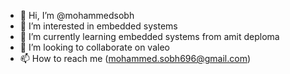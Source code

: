 - 👋 Hi, I’m @mohammedsobh
- 👀 I’m interested in embedded systems
- 🌱 I’m currently learning embedded systems from amit deploma
- 💞️ I’m looking to collaborate on valeo
- 📫 How to reach me (mohammed.sobh696@gmail.com)

<!---
mohammedsobh/mohammedsobh is a ✨ special ✨ repository because its `README.md` (this file) appears on your GitHub profile.
You can click the Preview link to take a look at your changes.
--->
